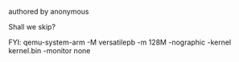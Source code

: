 authored by anonymous

Shall we skip?

FYI: qemu-system-arm -M versatilepb -m 128M -nographic -kernel kernel.bin -monitor none
